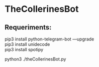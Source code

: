 # TheCollerinesBot

## Requeriments:
pip3 install python-telegram-bot —upgrade
<br>
pip3 install unidecode
<br>
pip3 install spotipy

python3 ./theCollerinesBot.py
